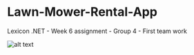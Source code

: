 # Lawn-Mower-Rental-App
Lexicon .NET - Week 6 assignment - Group 4 - First team work

![alt text](https://github.com/Lexicon-Group-4/Lawn-Mower-Rental-App/blob/21b2e18252bef2299cf542d8f2d14dd2235b8bba/Captura%20de%20pantalla%202023-10-20%20090929.png)
